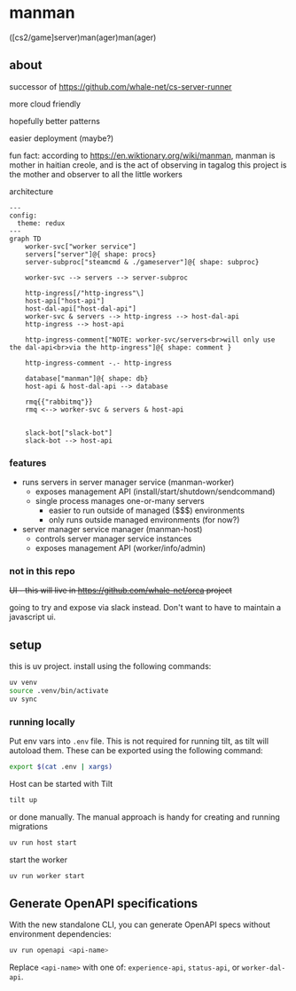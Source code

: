 # manman
([cs2/game]server)man(ager)man(ager)


## about

successor of https://github.com/whale-net/cs-server-runner

more cloud friendly

hopefully better patterns

easier deployment (maybe?)

fun fact: according to https://en.wiktionary.org/wiki/manman, manman is mother in haitian creole, and is the act of observing in tagalog
this project is the mother and observer to all the little workers

architecture
```mermaid
---
config:
  theme: redux
---
graph TD
    worker-svc["worker service"]
    servers["server"]@{ shape: procs}
    server-subproc["steamcmd & ./gameserver"]@{ shape: subproc}

    worker-svc --> servers --> server-subproc

    http-ingress[/"http-ingress"\]
    host-api["host-api"]
    host-dal-api["host-dal-api"]
    worker-svc & servers --> http-ingress --> host-dal-api
    http-ingress --> host-api

    http-ingress-comment["NOTE: worker-svc/servers<br>will only use the dal-api<br>via the http-ingress"]@{ shape: comment }

    http-ingress-comment -.- http-ingress

    database["manman"]@{ shape: db}
    host-api & host-dal-api --> database

    rmq{{"rabbitmq"}}
    rmq <--> worker-svc & servers & host-api


    slack-bot["slack-bot"]
    slack-bot --> host-api

```

### features

- runs servers in server manager service (manman-worker)
    - exposes management API (install/start/shutdown/sendcommand)
    - single process manages one-or-many servers
        - easier to run outside of managed ($$$) environments
        - only runs outside managed environments (for now?)
- server manager service manager (manman-host)
    - controls server manager service instances
    - exposes management API (worker/info/admin)

### not in this repo
~~UI - this will live in https://github.com/whale-net/orca project~~


going to try and expose via slack instead. Don't want to have to maintain a javascript ui.



## setup

this is uv project. install using the following commands:
```bash
uv venv
source .venv/bin/activate
uv sync
```


### running locally

Put env vars into `.env` file.
This is not required for running tilt, as tilt will autoload them.
These can be exported using the following command:
```bash
export $(cat .env | xargs)
```

Host can be started with Tilt
```bash
tilt up
```

or done manually.
The manual approach is handy for creating and running migrations
```bash
uv run host start
```

start the worker
```bash
uv run worker start
```

## Generate OpenAPI specifications
With the new standalone CLI, you can generate OpenAPI specs without environment dependencies:
```bash
uv run openapi <api-name>
```
Replace `<api-name>` with one of: `experience-api`, `status-api`, or `worker-dal-api`.
